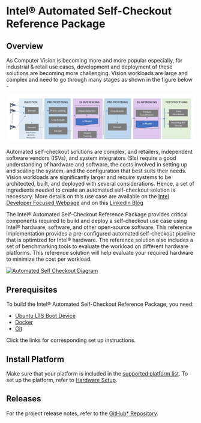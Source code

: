 # Intel® Automated Self-Checkout Reference Package

## Overview

As Computer Vision is becoming more and more popular especially, for industrial & retail use cases, development and deployment of these solutions are becoming more challenging. Vision workloads are large and complex and need to go through many stages as shown in the figure below -

[![Vision Data Flow](./images/vision-data-flow.jpg)](./images/vision-data-flow.jpg)

Automated self-checkout solutions are complex, and retailers, independent software vendors (ISVs), and system integrators (SIs) require a good understanding of hardware and software, the costs involved in setting up and scaling the system, and the configuration that best suits their needs. Vision workloads are significantly larger and require systems to be architected, built, and deployed with several considerations. Hence, a set of ingredients needed to create an automated self-checkout solution is necessary. More details on this use case are available on the [Intel Developer Focused Webpage](https://www.intel.com/content/www/us/en/developer/articles/reference-implementation/automated-self-checkout.html) and on this [LinkedIn Blog](https://www.linkedin.com/pulse/retail-innovation-unlocked-open-source-vision-enabled-mohideen/)

The Intel® Automated Self-Checkout Reference Package provides critical components required to build and deploy a self-checkout use case using Intel® hardware, software, and other open-source software. This reference implementation provides a pre-configured automated self-checkout pipeline that is optimized for Intel® hardware.  The reference solution also includes a set of benchmarking tools to evaluate the workload on different hardware platforms. This reference solution will help evaluate your required hardware to minimize the cost per workload.

[![Automated Self Checkout Diagram](./images/automated-checkout-1.0.png)](./images/automated-checkout-1.0.png)

## Prerequisites

To build the Intel® Automated Self-Checkout Reference Package, you need: 

- [Ubuntu LTS Boot Device](https://ubuntu.com/tutorials/install-ubuntu-desktop#3-create-a-bootable-usb-stick)
- [Docker](https://docs.docker.com/engine/install/ubuntu/)
- [Git](https://git-scm.com/download/linux)

Click the links for corresponding set up instructions.

## Install Platform

Make sure that your platform is included in the [supported platform list](./platforms.md). To set up the platform, refer to [Hardware Setup](./hardwaresetup.md).

## Releases

For the project release notes, refer to the [GitHub* Repository](https://github.com/intel-retail/Automated-self-checkout/releases).
